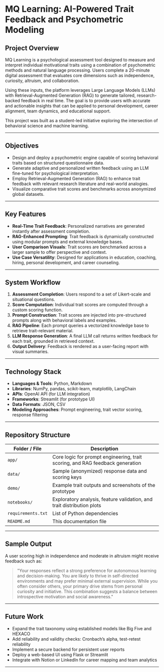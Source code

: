 # MQ Learning: AI-Powered Trait Feedback and Psychometric Modeling

## Project Overview

MQ Learning is a psychological assessment tool designed to measure and interpret individual motivational traits using a combination of psychometric methods and natural language processing. Users complete a 20-minute digital assessment that evaluates core dimensions such as independence, curiosity, altruism, and collaboration.

Using these inputs, the platform leverages Large Language Models (LLMs) with Retrieval-Augmented Generation (RAG) to generate tailored, research-backed feedback in real time. The goal is to provide users with accurate and actionable insights that can be applied to personal development, career alignment, team dynamics, and educational support.

This project was built as a student-led initiative exploring the intersection of behavioral science and machine learning.

---

## Objectives

- Design and deploy a psychometric engine capable of scoring behavioral traits based on structured questionnaire data.
- Generate adaptive and personalized written feedback using an LLM fine-tuned for psychological interpretation.
- Employ Retrieval-Augmented Generation (RAG) to enhance trait feedback with relevant research literature and real-world analogies.
- Visualize comparative trait scores and benchmarks across anonymized global datasets.

---

## Key Features

- **Real-Time Trait Feedback**: Personalized narratives are generated instantly after assessment completion.
- **RAG-Enhanced Prompting**: Trait feedback is dynamically constructed using modular prompts and external knowledge bases.
- **User Comparison Visuals**: Trait scores are benchmarked across a larger sample to offer perspective and context.
- **Use Case Versatility**: Designed for applications in education, coaching, hiring, personal development, and career counseling.

---

## System Workflow

1. **Assessment Completion**: Users respond to a set of Likert-scale and situational questions.
2. **Score Computation**: Individual trait scores are computed through a custom scoring function.
3. **Prompt Construction**: Trait scores are injected into pre-structured prompts along with behavioral labels and examples.
4. **RAG Pipeline**: Each prompt queries a vectorized knowledge base to retrieve trait-relevant material.
5. **LLM Response Generation**: A final LLM call returns written feedback for each trait, grounded in retrieved context.
6. **Output Delivery**: Feedback is rendered as a user-facing report with visual summaries.

---

## Technology Stack

- **Languages & Tools**: Python, Markdown
- **Libraries**: NumPy, pandas, scikit-learn, matplotlib, LangChain
- **APIs**: OpenAI API (for LLM integration)
- **Frameworks**: Streamlit (for prototype UI)
- **Data Formats**: JSON, CSV
- **Modeling Approaches**: Prompt engineering, trait vector scoring, response filtering

---

## Repository Structure

| Folder / File          | Description                                                                 |
|------------------------|-----------------------------------------------------------------------------|
| `app/`                 | Core logic for prompt engineering, trait scoring, and RAG feedback generation |
| `data/`                | Sample (anonymized) response data and scoring keys                         |
| `demo/`                | Example trait outputs and screenshots of the prototype                     |
| `notebooks/`           | Exploratory analysis, feature validation, and trait distribution plots      |
| `requirements.txt`     | List of Python dependencies                                                 |
| `README.md`            | This documentation file                                                     |

---

## Sample Output

A user scoring high in independence and moderate in altruism might receive feedback such as:

> "Your responses reflect a strong preference for autonomous learning and decision-making. You are likely to thrive in self-directed environments and may prefer minimal external supervision. While you often consider others, your primary drive stems from personal curiosity and initiative. This combination suggests a balance between introspective motivation and social awareness."

---

## Future Work

- Expand the trait taxonomy using established models like Big Five and HEXACO
- Add reliability and validity checks: Cronbach’s alpha, test-retest reliability
- Implement a secure backend for persistent user reports
- Deploy a web-based UI using Flask or Streamlit
- Integrate with Notion or LinkedIn for career mapping and team analytics

---

